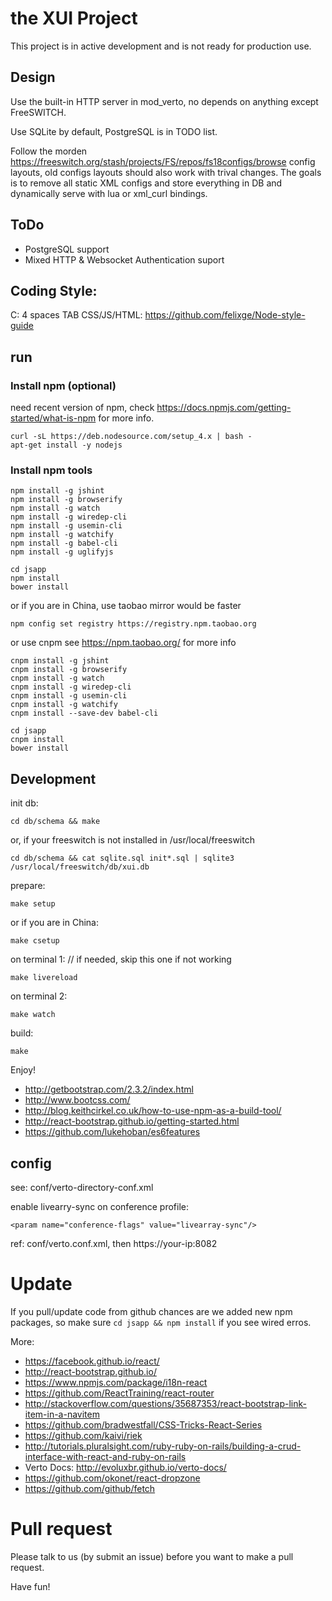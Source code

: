 # the XUI Project

This project is in active development and is not ready for production use.

## Design

Use the built-in HTTP server in mod_verto, no depends on anything except FreeSWITCH.

Use SQLite by default, PostgreSQL is in TODO list.

Follow the morden https://freeswitch.org/stash/projects/FS/repos/fs18configs/browse config layouts, old configs layouts should also work with trival changes. The goals is to remove all static XML configs and store everything in DB and dynamically serve with lua or xml_curl bindings.


## ToDo

* PostgreSQL support
* Mixed HTTP & Websocket Authentication suport

## Coding Style:

C: 4 spaces TAB
CSS/JS/HTML: https://github.com/felixge/Node-style-guide

## run


### Install npm (optional)

need recent version of npm, check <https://docs.npmjs.com/getting-started/what-is-npm> for more info.

    curl -sL https://deb.nodesource.com/setup_4.x | bash -
    apt-get install -y nodejs


### Install npm tools

    npm install -g jshint
    npm install -g browserify
    npm install -g watch
    npm install -g wiredep-cli
    npm install -g usemin-cli
    npm install -g watchify
    npm install -g babel-cli
    npm install -g uglifyjs

    cd jsapp
    npm install
    bower install

or if you are in China, use taobao mirror would be faster

    npm config set registry https://registry.npm.taobao.org

or use cnpm see <https://npm.taobao.org/> for more info

    cnpm install -g jshint
    cnpm install -g browserify
    cnpm install -g watch
    cnpm install -g wiredep-cli
    cnpm install -g usemin-cli
    cnpm install -g watchify
    cnpm install --save-dev babel-cli

    cd jsapp
    cnpm install
    bower install

## Development

init db:

    cd db/schema && make

or, if your freeswitch is not installed in /usr/local/freeswitch

    cd db/schema && cat sqlite.sql init*.sql | sqlite3 /usr/local/freeswitch/db/xui.db

prepare:

    make setup

or if you are in China:

    make csetup

on terminal 1: // if needed, skip this one if not working

    make livereload

on terminal 2:

    make watch

build:

    make

Enjoy!

* <http://getbootstrap.com/2.3.2/index.html>
* <http://www.bootcss.com/>
* <http://blog.keithcirkel.co.uk/how-to-use-npm-as-a-build-tool/>
* <http://react-bootstrap.github.io/getting-started.html>
* <https://github.com/lukehoban/es6features>

## config

see: conf/verto-directory-conf.xml

enable livearry-sync on conference profile:

    <param name="conference-flags" value="livearray-sync"/>

ref: conf/verto.conf.xml, then https://your-ip:8082

# Update

If you pull/update code from github chances are we added new npm packages, so make sure `cd jsapp && npm install` if you see wired erros.

More:

* <https://facebook.github.io/react/>
* <http://react-bootstrap.github.io/>
* <https://www.npmjs.com/package/i18n-react>
* <https://github.com/ReactTraining/react-router>
* <http://stackoverflow.com/questions/35687353/react-bootstrap-link-item-in-a-navitem>
* <https://github.com/bradwestfall/CSS-Tricks-React-Series>
* <https://github.com/kaivi/riek>
* <http://tutorials.pluralsight.com/ruby-ruby-on-rails/building-a-crud-interface-with-react-and-ruby-on-rails>
* Verto Docs: <http://evoluxbr.github.io/verto-docs/>
* <https://github.com/okonet/react-dropzone>
* <https://github.com/github/fetch>

# Pull request

Please talk to us (by submit an issue) before you want to make a pull request.

Have fun!
